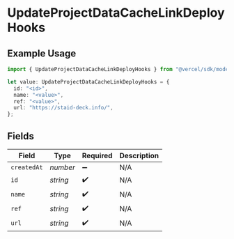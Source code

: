 # UpdateProjectDataCacheLinkDeployHooks

## Example Usage

```typescript
import { UpdateProjectDataCacheLinkDeployHooks } from "@vercel/sdk/models/operations/updateprojectdatacache.js";

let value: UpdateProjectDataCacheLinkDeployHooks = {
  id: "<id>",
  name: "<value>",
  ref: "<value>",
  url: "https://staid-deck.info/",
};
```

## Fields

| Field              | Type               | Required           | Description        |
| ------------------ | ------------------ | ------------------ | ------------------ |
| `createdAt`        | *number*           | :heavy_minus_sign: | N/A                |
| `id`               | *string*           | :heavy_check_mark: | N/A                |
| `name`             | *string*           | :heavy_check_mark: | N/A                |
| `ref`              | *string*           | :heavy_check_mark: | N/A                |
| `url`              | *string*           | :heavy_check_mark: | N/A                |